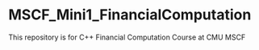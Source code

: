 # MSCF_Mini1_FinancialComputation
This repository is for C++ Financial Computation Course at CMU MSCF
